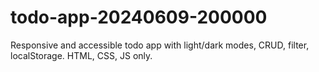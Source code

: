 # todo-app-20240609-200000
Responsive and accessible todo app with light/dark modes, CRUD, filter, localStorage. HTML, CSS, JS only.

